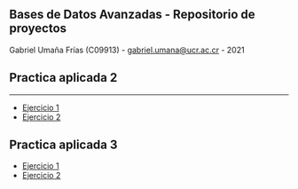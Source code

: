 ## Bases de Datos Avanzadas - Repositorio de proyectos
Gabriel Umaña Frías (C09913) - gabriel.umana@ucr.ac.cr - 2021

## Practica aplicada 2
***
- [Ejercicio 1](./practica-aplicada-2/ejercicio1/)
- [Ejercicio 2](./practica-aplicada-2/ejercicio2/)

## Practica aplicada 3
- [Ejercicio 1](./practica-aplicada-3/ejercicio2/)
- [Ejercicio 2](./practica-aplicada-3/ejercicio3/)
